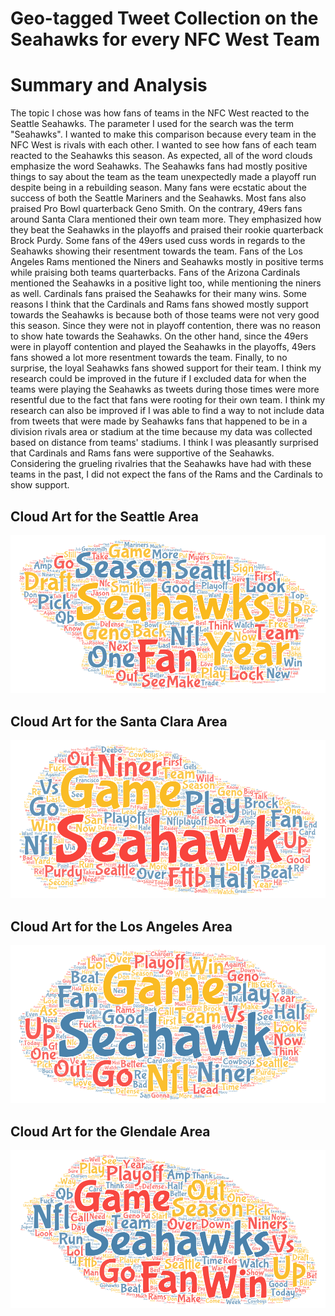 # Geo-tagged Tweet Collection on the Seahawks for every NFC West Team


# Summary and Analysis

The topic I chose was how fans of teams in the NFC West reacted to the Seattle Seahawks. The parameter I used for the search was the term "Seahawks". I wanted to make this comparison because every team in the NFC West is rivals with each other. I wanted to see how fans of each team reacted to the Seahawks this season. As expected, all of the word clouds emphasize the word Seahawks. The Seahawks fans had mostly positive things to say about the team as the team unexpectedly made a playoff run despite being in a rebuilding season. Many fans were ecstatic about the success of both the Seattle Mariners and the Seahawks. Most fans also praised Pro Bowl quarterback Geno Smith. 
On the contrary, 49ers fans around Santa Clara mentioned their own team more. They emphasized how they beat the Seahawks in the playoffs and praised their rookie quarterback Brock Purdy. Some fans of the 49ers used cuss words in regards to the Seahawks showing their resentment towards the team. Fans of the Los Angeles Rams mentioned the Niners and Seahawks mostly in positive terms while praising both teams quarterbacks. Fans of the Arizona Cardinals mentioned the Seahawks in a positive light too, while mentioning the niners as well. Cardinals fans praised the Seahawks for their many wins. Some reasons I think that the Cardinals and Rams fans showed mostly support towards the Seahawks is because both of those teams were not very good this season. Since they were not in playoff contention, there was no reason to show hate towards the Seahawks. On the other hand, since the 49ers were in playoff contention and played the Seahawks in the playoffs, 49ers fans showed a lot more resentment towards the team. Finally, to no surprise, the loyal Seahawks fans showed support for their team. I think my research could be improved in the future if I excluded data for when the teams were playing the Seahawks as tweets during those times were more resentful due to the fact that fans were rooting for their own team. I think my research can also be improved if I was able to find a way to not include data from tweets that were made by Seahawks fans that happened to be in a division rivals area or stadium at the time because my data was collected based on distance from teams' stadiums. I think I was pleasantly surprised that Cardinals and Rams fans were supportive of the Seahawks. Considering the grueling rivalries that the Seahawks have had with these teams in the past, I did not expect the fans of the Rams and the Cardinals to show support. 

## Cloud Art for the Seattle Area
![Alt text](https://github.com/accheruk/geog458_lab02/blob/main/Word%20Art%20(4).png)

## Cloud Art for the Santa Clara Area
![Alt text](https://github.com/accheruk/geog458_lab02/blob/main/Word%20Art%20(6).png)

## Cloud Art for the Los Angeles Area
![Alt text](https://github.com/accheruk/geog458_lab02/blob/main/Word%20Art%20(7).png)

## Cloud Art for the Glendale Area
![Alt text](https://github.com/accheruk/geog458_lab02/blob/main/Word%20Art%20(8).png)



[University of Washington]: http://www.uw.edu
[IBM]: http://www.ibm.com
[Align]: http://www.aligntech.com
[Erudex]: http://www.erudex.com
[Intel]: http://www.intel.com